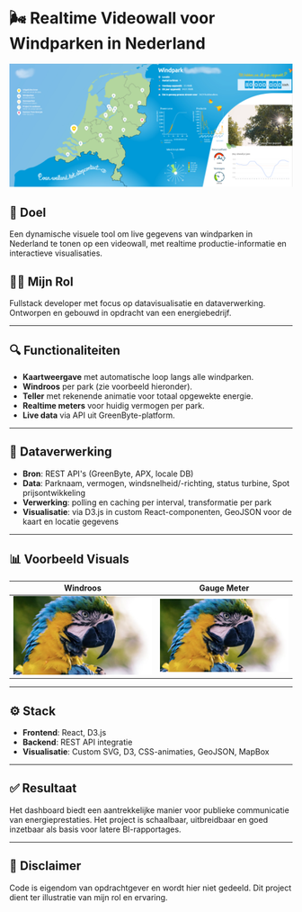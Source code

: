 # 🌬️ Realtime Videowall voor Windparken in Nederland

![Dashboard Mockup](../assets/images/videowall-PE.png)

## 🎯 Doel
Een dynamische visuele tool om live gegevens van windparken in Nederland te tonen op een videowall, met realtime productie-informatie en interactieve visualisaties.

## 👨‍💻 Mijn Rol
Fullstack developer met focus op datavisualisatie en dataverwerking. Ontworpen en gebouwd in opdracht van een energiebedrijf.

---

## 🔍 Functionaliteiten

- **Kaartweergave** met automatische loop langs alle windparken.
- **Windroos** per park (zie voorbeeld hieronder).
- **Teller** met rekenende animatie voor totaal opgewekte energie.
- **Realtime meters** voor huidig vermogen per park.
- **Live data** via API uit GreenByte-platform.

---

## 🧠 Dataverwerking

- **Bron**: REST API's (GreenByte, APX, locale DB)
- **Data**: Parknaam, vermogen, windsnelheid/-richting, status turbine, Spot prijsontwikkeling
- **Verwerking**: polling en caching per interval, transformatie per park
- **Visualisatie**: via D3.js in custom React-componenten, GeoJSON voor de kaart en locatie gegevens

---

## 📊 Voorbeeld Visuals

| Windroos                                  | Gauge Meter                                 |
|------------------------------------------|---------------------------------------------|
| ![Windroos](../assets/images/unsplash-lylCw4zcA7I.jpg) | ![Gauge](../assets/images/unsplash-lylCw4zcA7I.jpg)  |

---

## ⚙️ Stack

- **Frontend**: React, D3.js
- **Backend**: REST API integratie
- **Visualisatie**: Custom SVG, D3, CSS-animaties, GeoJSON, MapBox

---

## ✅ Resultaat
Het dashboard biedt een aantrekkelijke manier voor publieke communicatie van energieprestaties. Het project is schaalbaar, uitbreidbaar en goed inzetbaar als basis voor latere BI-rapportages.

---

## 📌 Disclaimer
Code is eigendom van opdrachtgever en wordt hier niet gedeeld. Dit project dient ter illustratie van mijn rol en ervaring.
